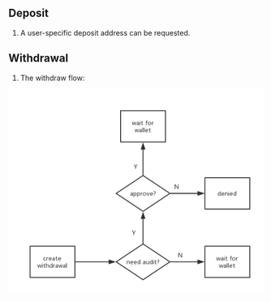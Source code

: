 ## Deposit

1. A user-specific deposit address can be requested. 

## Withdrawal

1. The withdraw flow:

![](/assets/withdrawl.jpg)





